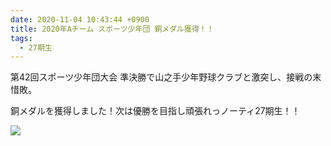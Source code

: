 ```yaml
---
date: 2020-11-04 10:43:44 +0900
title: 2020年Aチーム スポーツ少年団 銅メダル獲得！！
tags:
  - 27期生
---
```

第42回スポーツ少年団大会 準決勝で山之手少年野球クラブと激突し、接戦の末惜敗。

銅メダルを獲得しました！次は優勝を目指し頑張れっノーティ27期生！！

![](/images/img_0854.jpg)